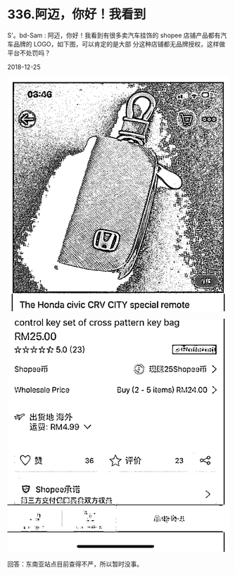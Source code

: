 # 336.阿迈，你好！我看到

S'。bd-Sam : 阿迈，你好！我看到有很多卖汽车挂饰的 shopee 店铺产品都有汽车品牌的 LOGO，如下图，可以肯定的是大部 分这种店铺都无品牌授权，这样做平台不处罚吗？

2018-12-25

![image](img/Image_036.png)

![image](img/Image_037.png)

回答：东南亚站点目前查得不严，所以暂时没事。